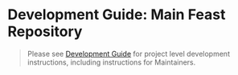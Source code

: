 <h1>Development Guide: Main Feast Repository</h1>

> Please see [Development Guide](https://docs.feast.dev/project/development-guide) for project level development instructions, including instructions for Maintainers.
